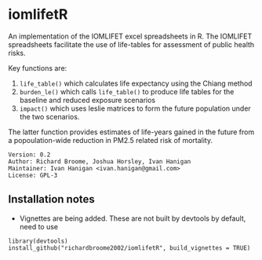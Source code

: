 # iomlifetR

An implementation of the IOMLIFET excel spreadsheets in R. The IOMLIFET spreadsheets facilitate the use of life-tables for
assessment of public health risks.

Key functions are:

1. `life_table()` which calculates life expectancy using the Chiang method
1. `burden_le()` which calls `life_table()` to produce life tables for the baseline and reduced exposure scenarios
1. `impact()` which uses leslie matrices to form the future population under the two scenarios. 

The latter function provides estimates of life-years gained in the future from a popoulation-wide reduction in PM2.5 related risk of mortality. 

```
Version: 0.2
Author: Richard Broome, Joshua Horsley, Ivan Hanigan
Maintainer: Ivan Hanigan <ivan.hanigan@gmail.com>
License: GPL-3
```

## Installation notes

- Vignettes are being added. These are not built by devtools by default, need to use 

```{r}
library(devtools)
install_github("richardbroome2002/iomlifetR", build_vignettes = TRUE)
```
